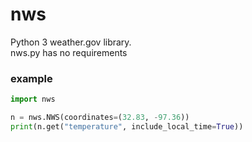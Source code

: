 # nws
Python 3 weather.gov library.  
nws.py has no requirements

### example
```python
import nws

n = nws.NWS(coordinates=(32.83, -97.36))
print(n.get("temperature", include_local_time=True))
